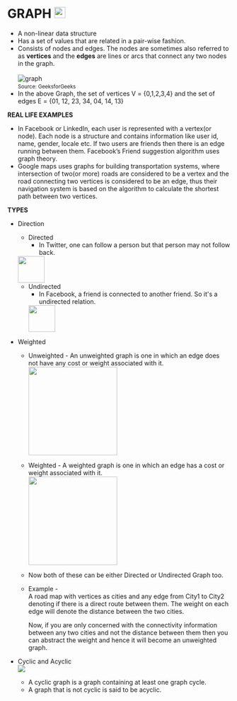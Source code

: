 # GRAPH <img src="http://assets.stickpng.com/thumbs/5847fb2dcef1014c0b5e48d5.png" height="25" width="25">

- A non-linear data structure
- Has a set of values that are related in a pair-wise fashion.
- Consists of nodes and edges. The nodes are sometimes also referred to as **vertices** and the **edges** are lines or arcs that connect any two nodes in the graph.<br><br>
  ![graph](https://www.geeksforgeeks.org/wp-content/uploads/undirectedgraph.png)
  <br><small>Source: GeeksforGeeks</small>
- In the above Graph, the set of vertices V = {0,1,2,3,4} and the set of edges E = {01, 12, 23, 34, 04, 14, 13}
  
**REAL LIFE EXAMPLES**
- In Facebook or LinkedIn, each user is represented with a vertex(or node). Each node is a structure and contains information like user id, name, gender, locale etc. If two users are friends then there is an edge running between them. Facebook’s Friend suggestion algorithm uses graph theory.
- Google maps uses graphs for building transportation systems, where intersection of two(or more) roads are considered to be a vertex and the road connecting two vertices is considered to be an edge, thus their navigation system is based on the algorithm to calculate the shortest path between two vertices.

**TYPES**
- Direction
  - Directed
    - In Twitter, one can follow a person but that person may not follow back.<br>
  <img src="http://urily.sohammondal.com/ef3IHZ7oX" height="60" weight="60">

  - Undirected
    - In Facebook, a friend is connected to another friend. So it's a undirected relation.<br>
    <img src="http://urily.sohammondal.com/FS1JINAGi" height="60" weight="60">
  
- Weighted
  - Unweighted - An unweighted graph is one in which an edge does not have any cost or weight associated with it.<br>
    <img src="http://urily.sohammondal.com/0LcaXT-lX" height="200" weight="200">
  - Weighted - A weighted graph is one in which an edge has a cost or weight associated with it.<br> 
    <img src="http://urily.sohammondal.com/vXNEjc4F0" height="200" weight="200">
  - Now both of these can be either Directed or Undirected Graph too.
  - Example - <br>
    A road map with vertices as cities and any edge from City1 to City2 denoting if there is a direct route between them. The weight on each edge will denote the distance between the two cities.

    Now, if you are only concerned with the connectivity information between any two cities and not the distance between them then you can abstract the weight and hence it will become an unweighted graph.
- Cyclic and Acyclic<br>
  <img src="http://urily.sohammondal.com/tCaL12tcF">
  - A cyclic graph is a graph containing at least one graph cycle.
  - A graph that is not cyclic is said to be acyclic.